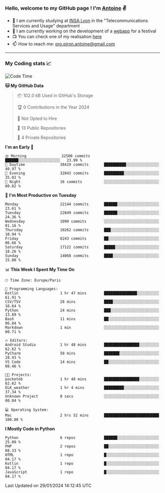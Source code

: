 ### Hello, welcome to my GitHub page ! I'm [Antoine](https://github.com/AntoinePiron) ✌️

- 🌱 I am currently studying at [INSA Lyon](https://www.insa-lyon.fr) in the "Telecommunications Services and Usage" department
- 🔭 I am currently working on the development of a [webapp](https://github.com/24HeuresINSA/Overbookd) for a festival
- 📺 You can check one of my realisation [here](https://astustc.fr)
- 📫 How to reach me: [pro.piron.antoine@gmail.com](mailto:pro.piron.antoine@gmail.com)

---

### My Coding stats 📈
<!--START_SECTION:waka-->
![Code Time](http://img.shields.io/badge/Code%20Time-203%20hrs%2052%20mins-blue)

**🐱 My GitHub Data** 

> 📦 102.0 kB Used in GitHub's Storage 
 > 
> 🏆 0 Contributions in the Year 2024
 > 
> 🚫 Not Opted to Hire
 > 
> 📜 13 Public Repositories 
 > 
> 🔑 4 Private Repositories 
 > 
**I'm an Early 🐤** 

```text
🌞 Morning                22500 commits       ██████░░░░░░░░░░░░░░░░░░░   23.99 % 
🌆 Daytime                38419 commits       ██████████░░░░░░░░░░░░░░░   40.97 % 
🌃 Evening                32843 commits       █████████░░░░░░░░░░░░░░░░   35.02 % 
🌙 Night                  16 commits          ░░░░░░░░░░░░░░░░░░░░░░░░░   00.02 % 
```
📅 **I'm Most Productive on Tuesday** 

```text
Monday                   22144 commits       ██████░░░░░░░░░░░░░░░░░░░   23.61 % 
Tuesday                  22849 commits       ██████░░░░░░░░░░░░░░░░░░░   24.36 % 
Wednesday                1090 commits        ░░░░░░░░░░░░░░░░░░░░░░░░░   01.16 % 
Thursday                 10262 commits       ███░░░░░░░░░░░░░░░░░░░░░░   10.94 % 
Friday                   6243 commits        ██░░░░░░░░░░░░░░░░░░░░░░░   06.66 % 
Saturday                 17122 commits       █████░░░░░░░░░░░░░░░░░░░░   18.26 % 
Sunday                   14068 commits       ████░░░░░░░░░░░░░░░░░░░░░   15.00 % 
```


📊 **This Week I Spent My Time On** 

```text
🕑︎ Time Zone: Europe/Paris

💬 Programming Languages: 
Kotlin                   1 hr 47 mins        ███████████████░░░░░░░░░░   61.91 % 
CSV/TSV                  28 mins             ████░░░░░░░░░░░░░░░░░░░░░   16.64 % 
Python                   24 mins             ███░░░░░░░░░░░░░░░░░░░░░░   13.89 % 
Bash                     11 mins             ██░░░░░░░░░░░░░░░░░░░░░░░   06.84 % 
Markdown                 1 min               ░░░░░░░░░░░░░░░░░░░░░░░░░   00.71 % 

🔥 Editors: 
Android Studio           1 hr 48 mins        ████████████████░░░░░░░░░   62.62 % 
PyCharm                  50 mins             ███████░░░░░░░░░░░░░░░░░░   28.93 % 
VS Code                  14 mins             ██░░░░░░░░░░░░░░░░░░░░░░░   08.46 % 

🐱‍💻 Projects: 
pocketob                 1 hr 48 mins        ████████████████░░░░░░░░░   62.62 % 
ELK_weather              1 hr 4 mins         █████████░░░░░░░░░░░░░░░░   37.34 % 
Unknown Project          0 secs              ░░░░░░░░░░░░░░░░░░░░░░░░░   00.04 % 

💻 Operating System: 
Mac                      2 hrs 52 mins       █████████████████████████   100.00 % 
```

**I Mostly Code in Python** 

```text
Python                   6 repos             ██████░░░░░░░░░░░░░░░░░░░   25.00 % 
PHP                      2 repos             ██░░░░░░░░░░░░░░░░░░░░░░░   08.33 % 
HTML                     1 repo              █░░░░░░░░░░░░░░░░░░░░░░░░   04.17 % 
Kotlin                   1 repo              █░░░░░░░░░░░░░░░░░░░░░░░░   04.17 % 
JavaScript               1 repo              █░░░░░░░░░░░░░░░░░░░░░░░░   04.17 % 
```




 Last Updated on 29/01/2024 14:12:45 UTC
<!--END_SECTION:waka-->
